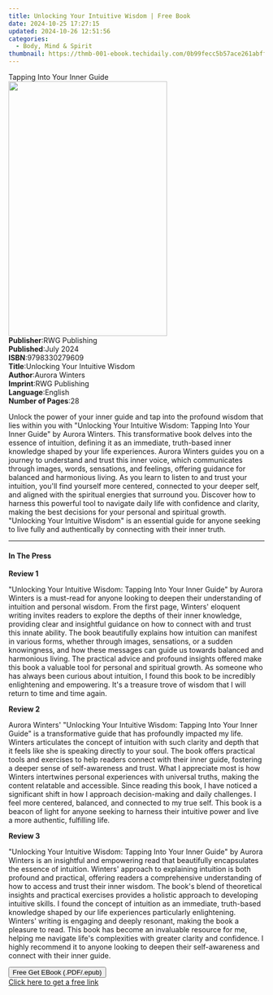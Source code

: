 ```yaml
---
title: Unlocking Your Intuitive Wisdom | Free Book
date: 2024-10-25 17:27:15
updated: 2024-10-26 12:51:56
categories:
  - Body, Mind & Spirit
thumbnail: https://thmb-001-ebook.techidaily.com/0b99fecc5b57ace261abff1ad653a23cec39b15524c927bffd04d12b7d232040.jpg
---
```

<main id="book-container">
  <div class="flex flex-col">
    <div class="book-brief flex-1 py-6 px-4 sm:p-6 md:py-10 md:px-8">
      <!-- brief-->
      <div class="book-brief-main">Tapping Into Your Inner Guide</div>
    </div>
    <div
      class="book-meta-info flex-1 grid gap-4 col-start-1 col-end-3 row-start-1 sm:mb-6 sm:grid-cols-4 lg:gap-6 lg:col-start-2 lg:row-end-6 lg:row-span-6 lg:mb-0"
    >
      <div
        class="book-meta-info-left place-content-center mt-4 p-4 text-sm leading-6 col-start-2 col-span-2 dark:text-slate-400"
      >
        <img
          class="w-full h-500 object-cover rounded-lg sm:h-255 sm:col-span-2 lg:col-span-full"
          src="https://img-001-ebook.techidaily.com/da8202f7b4d73542a8dbe93531417e66319c7512c6e09b764910ac6fb8d191b1.jpg"
          alt=""
          width="312"
          height="500"
        />
      </div>
      <div
        class="book-meta-info-right mt-2 col-start-1 row-start-2 col-span-3 self-center"
      >
        <!-- meta data  -->
        <div class="flex flex-col px-4 md:px-8">
          <div class="flex-1">
            <strong>Publisher</strong>:<span class="px-2">RWG Publishing</span>
          </div>
          <div class="flex-1">
            <strong>Published</strong>:<span class="px-2">July 2024</span>
          </div>
          <div class="flex-1">
            <strong>ISBN</strong>:<span class="px-2">9798330279609</span>
          </div>
          <div class="flex-1">
            <strong>Title</strong>:<span class="px-2"
              >Unlocking Your Intuitive Wisdom</span
            >
          </div>
          <div class="flex-1">
            <strong>Author</strong>:<span class="px-2">Aurora Winters</span>
          </div>
          <div class="flex-1">
            <strong>Imprint</strong>:<span class="px-2">RWG Publishing</span>
          </div>
          <div class="flex-1">
            <strong>Language</strong>:<span class="px-2">English</span>
          </div>
          <div class="flex-1">
            <strong>Number of Pages</strong>:<span class="px-2">28</span>
          </div>
        </div>
      </div>
    </div>
    <div class="book-description flex-1 py-6 px-4 sm:p-6 md:py-10 md:px-8">
      <div class="book-description-main">
        <div accordion-content="" id="description">
          <p>
            Unlock the power of your inner guide and tap into the profound
            wisdom that lies within you with "Unlocking Your Intuitive Wisdom:
            Tapping Into Your Inner Guide" by Aurora Winters. This
            transformative book delves into the essence of intuition, defining
            it as an immediate, truth-based inner knowledge shaped by your life
            experiences. Aurora Winters guides you on a journey to understand
            and trust this inner voice, which communicates through images,
            words, sensations, and feelings, offering guidance for balanced and
            harmonious living. As you learn to listen to and trust your
            intuition, you'll find yourself more centered, connected to your
            deeper self, and aligned with the spiritual energies that surround
            you. Discover how to harness this powerful tool to navigate daily
            life with confidence and clarity, making the best decisions for your
            personal and spiritual growth. "Unlocking Your Intuitive Wisdom" is
            an essential guide for anyone seeking to live fully and
            authentically by connecting with their inner truth.
          </p>
        </div>
      </div>
    </div>
    <div class="book-excerpts flex-1 py-6 px-4 sm:p-6 md:py-10 md:px-8">
      <!-- excerpts-->
      <div class="book-excerpts-main">
        <hr />
        <h4 class="placeholder placeholder-heading">
          <span>In The Press</span>
        </h4>
        <p></p>
        <p><strong>Review 1</strong></p>
        <p>
          "Unlocking Your Intuitive Wisdom: Tapping Into Your Inner Guide" by
          Aurora Winters is a must-read for anyone looking to deepen their
          understanding of intuition and personal wisdom. From the first page,
          Winters' eloquent writing invites readers to explore the depths of
          their inner knowledge, providing clear and insightful guidance on how
          to connect with and trust this innate ability. The book beautifully
          explains how intuition can manifest in various forms, whether through
          images, sensations, or a sudden knowingness, and how these messages
          can guide us towards balanced and harmonious living. The practical
          advice and profound insights offered make this book a valuable tool
          for personal and spiritual growth. As someone who has always been
          curious about intuition, I found this book to be incredibly
          enlightening and empowering. It's a treasure trove of wisdom that I
          will return to time and time again.
        </p>
        <p><strong>Review 2</strong></p>
        <p>
          Aurora Winters' "Unlocking Your Intuitive Wisdom: Tapping Into Your
          Inner Guide" is a transformative guide that has profoundly impacted my
          life. Winters articulates the concept of intuition with such clarity
          and depth that it feels like she is speaking directly to your soul.
          The book offers practical tools and exercises to help readers connect
          with their inner guide, fostering a deeper sense of self-awareness and
          trust. What I appreciate most is how Winters intertwines personal
          experiences with universal truths, making the content relatable and
          accessible. Since reading this book, I have noticed a significant
          shift in how I approach decision-making and daily challenges. I feel
          more centered, balanced, and connected to my true self. This book is a
          beacon of light for anyone seeking to harness their intuitive power
          and live a more authentic, fulfilling life.
        </p>
        <p><strong>Review 3</strong></p>
        <p>
          "Unlocking Your Intuitive Wisdom: Tapping Into Your Inner Guide" by
          Aurora Winters is an insightful and empowering read that beautifully
          encapsulates the essence of intuition. Winters' approach to explaining
          intuition is both profound and practical, offering readers a
          comprehensive understanding of how to access and trust their inner
          wisdom. The book's blend of theoretical insights and practical
          exercises provides a holistic approach to developing intuitive skills.
          I found the concept of intuition as an immediate, truth-based
          knowledge shaped by our life experiences particularly enlightening.
          Winters' writing is engaging and deeply resonant, making the book a
          pleasure to read. This book has become an invaluable resource for me,
          helping me navigate life's complexities with greater clarity and
          confidence. I highly recommend it to anyone looking to deepen their
          self-awareness and connect with their inner guide.
        </p>
        <p></p>
      </div>
    </div>
    <div
      class="book-about-author flex-1 py-6 px-4 sm:p-6 md:py-10 md:px-8"
    ></div>
    <div class="book-free-get flex-1 py-6 px-4 sm:p-6 md:py-10 md:px-8">
      <button
        id="btn-free-get"
        class="bg-blue-500 hover:bg-blue-700 text-white font-bold py-2 px-4 rounded"
      >
        Free Get EBook (.PDF/.epub)
      </button>
      <div id="countdown-display" class="px-2 text-lg mt-2"></div>
      <a
        id="free-link"
        class="hidden bg-blue-500 hover:bg-blue-700 text-white font-bold py-2 px-4 rounded"
        href="https://www.ebooks.com/en-us/book/211410318/unlocking-your-intuitive-wisdom/aurora-winters/"
        target="_blank"
        >Click here to get a free link</a
      >
    </div>
    <script>
      let countdownTime = 0;
      let countdownInterval = null;
      document
        .getElementById('btn-free-get')
        .addEventListener('click', startCountdown);
      function startCountdown() {
        countdownTime = new Date().getTime() + 60000 * 3;
        countdownInterval = setInterval(updateCountdown, 1000);
        document.getElementById('btn-free-get').disabled = true;
        document
          .getElementById('btn-free-get')
          .classList.add('bg-gray-500', 'cursor-not-allowed');
      }
      function updateCountdown() {
        let currentTime = new Date().getTime();
        let timeLeft = countdownTime - currentTime;
        let secondsLeft = Math.floor(timeLeft / 1000);
        document.getElementById('countdown-display').innerHTML =
          `Remaining time: ${secondsLeft} seconds.`;
        if (secondsLeft <= 0) {
          clearInterval(countdownInterval);
          document.getElementById('btn-free-get').classList.add('hidden');
          document.getElementById('free-link').classList.remove('hidden');
          document.getElementById('countdown-display').innerHTML = '';
        }
      }
    </script>
  </div>
</main>
